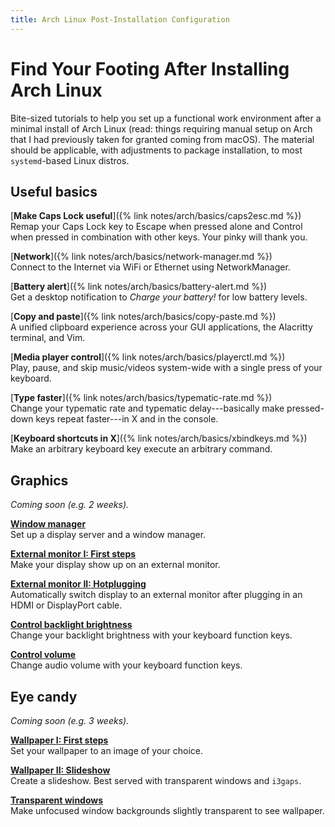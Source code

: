 ```yaml
---
title: Arch Linux Post-Installation Configuration
---
```


# Find Your Footing After Installing Arch Linux

Bite-sized tutorials to help you set up a functional work environment after a minimal install of Arch Linux
(read: things requiring manual setup on Arch that I had previously taken for granted coming from macOS).
The material should be applicable, with adjustments to package installation, to most `systemd`-based Linux distros.

## Useful basics

[**Make Caps Lock useful**]({% link notes/arch/basics/caps2esc.md %})
<br>
Remap your Caps Lock key to Escape when pressed alone and Control when pressed in combination with other keys.
Your pinky will thank you.

[**Network**]({% link notes/arch/basics/network-manager.md %})
<br>
Connect to the Internet via WiFi or Ethernet using NetworkManager.

<!-- [**USB**](#) -->
<!-- <br> -->
<!-- Read and write data from external USB drives. -->

[**Battery alert**]({% link notes/arch/basics/battery-alert.md %})
<br>
Get a desktop notification to *Charge your battery!* for low battery levels.

[**Copy and paste**]({% link notes/arch/basics/copy-paste.md %})
<br>
A unified clipboard experience across your GUI applications, the Alacritty terminal, and Vim.

[**Media player control**]({% link notes/arch/basics/playerctl.md %})
<br>
Play, pause, and skip music/videos system-wide with a single press of your keyboard.

[**Type faster**]({% link notes/arch/basics/typematic-rate.md %})
<br>
Change your typematic rate and typematic delay---basically make pressed-down keys repeat faster---in X and in the console.

[**Keyboard shortcuts in X**]({% link notes/arch/basics/xbindkeys.md %})
<br>
Make an arbitrary keyboard key execute an arbitrary command.

## Graphics

*Coming soon (e.g. 2 weeks).*

[**Window manager**](#)
<br>
Set up a display server and a window manager.

[**External monitor I: First steps**](#)
<br>
Make your display show up on an external monitor.

[**External monitor II: Hotplugging**](#)
<br>
Automatically switch display to an external monitor after plugging in an HDMI or DisplayPort cable.

[**Control backlight brightness**](#)
<br>
Change your backlight brightness with your keyboard function keys.

[**Control volume**](#)
<br>
Change audio volume with your keyboard function keys.

## Eye candy

*Coming soon (e.g. 3 weeks).*

[**Wallpaper I: First steps**](#)
<br>
Set your wallpaper to an image of your choice.

[**Wallpaper II: Slideshow**](#)
<br>
Create a slideshow.
Best served with transparent windows and `i3gaps`.

[**Transparent windows**](#)
<br>
Make unfocused window backgrounds slightly transparent to see wallpaper.
